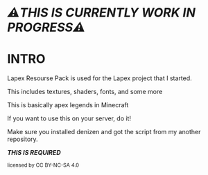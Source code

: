 # ***:warning:THIS IS CURRENTLY WORK IN PROGRESS:warning:***

# **INTRO**

Lapex Resourse Pack is used for the Lapex project that I started.

This includes textures, shaders, fonts, and some more

This is basically apex legends in Minecraft

If you want to use this on your server, do it!

Make sure you installed denizen and got the script from my another repository.

***THIS IS REQUIRED***


<sup> licensed by CC BY-NC-SA 4.0 </sup>

